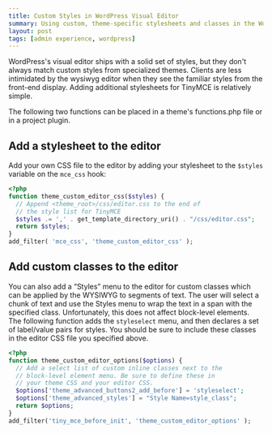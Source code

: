 ```yaml
---
title: Custom Styles in WordPress Visual Editor
summary: Using custom, theme-specific stylesheets and classes in the WordPress visual editor helps administrators understand how their content will be formatted on the frontend.
layout: post
tags: [admin experience, wordpress]
---
```


WordPress's visual editor ships with a solid set of styles, but they don't
always match custom styles from specialized themes. Clients are less intimidated
by the wysiwyg editor when they see the familiar styles from the front-end
display. Adding additional stylesheets for TinyMCE is relatively simple.

The following two functions can be placed in a theme's functions.php file or in
a project plugin.

## Add a stylesheet to the editor

Add your own CSS file to the editor by adding your stylesheet to the `$styles`
variable on the `mce_css` hook:

``` php
<?php
function theme_custom_editor_css($styles) {
  // Append <theme_root>/css/editor.css to the end of
  // the style list for TinyMCE
  $styles .= ',' . get_template_directory_uri() . "/css/editor.css";
  return $styles;
}
add_filter( 'mce_css', 'theme_custom_editor_css' );
```

## Add custom classes to the editor

You can also add a &ldquo;Styles&rdquo; menu to the editor for custom classes
which can be applied by the WYSIWYG to segments of text. The user will select a
chunk of text and use the Styles menu to wrap the text in a span with the
specified class. Unfortunately, this does not affect block-level elements. The
following function adds the <code>styleselect</code> menu, and then declares a
set of label/value pairs for styles. You should be sure to include these classes
in the editor CSS file you specified above.

``` php
<?php
function theme_custom_editor_options($options) {
  // Add a select list of custom inline classes next to the
  // block-level element menu. Be sure to define these in
  // your theme CSS and your editor CSS.
  $options['theme_advanced_buttons2_add_before'] = 'styleselect';
  $options['theme_advanced_styles'] = "Style Name=style_class";
  return $options;
}
add_filter('tiny_mce_before_init', 'theme_custom_editor_options' );
```
